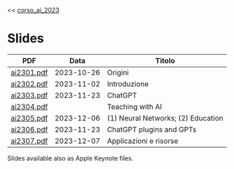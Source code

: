 << [corso_ai_2023](corso_ai_2023.md)

# Slides

| PDF                      | Data       | Titolo                             |
| ------------------------ | ---------- | ---------------------------------- |
| [ai2301.pdf](ai2301.pdf) | 2023-10-26 | Origini                            |
| [ai2302.pdf](ai2302.pdf) | 2023-11-02 | Introduzione                       |
| [ai2303.pdf](ai2303.pdf) | 2023-11-23 | ChatGPT                            |
| [ai2304.pdf](ai2304.pdf) |            | Teaching with AI                   |
| [ai2305.pdf](ai2305.pdf) | 2023-12-06 | (1) Neural Networks; (2) Education |
| [ai2306.pdf](ai2306.pdf) | 2023-11-23 | ChatGPT plugins and GPTs           |
| [ai2307.pdf](ai2307.pdf) | 2023-12-07 | Applicazioni e risorse             |

Slides available also as Apple Keynote files.

